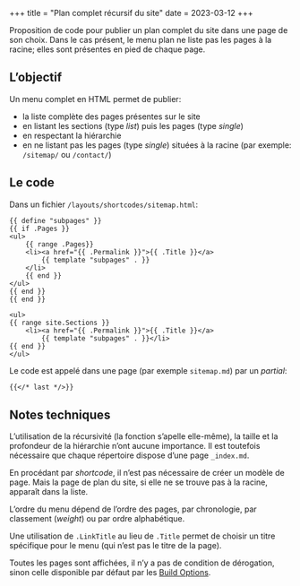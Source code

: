 +++
title = "Plan complet récursif du site"
date = 2023-03-12
+++

Proposition de code pour publier un plan complet du site dans une page de son choix.
Dans le cas présent, le menu plan ne liste pas les pages à la racine; elles sont présentes en pied de chaque page.

## L’objectif

Un menu complet en HTML permet de publier:

- la liste complète des pages présentes sur le site
- en listant les sections (type *list*) puis les pages (type *single*)
- en respectant la hiérarchie
- en ne listant pas les pages (type *single*) situées à la racine (par exemple: `/sitemap/` ou `/contact/`)

## Le code

Dans un fichier `/layouts/shortcodes/sitemap.html`:

```go-html-template
{{ define "subpages" }}
{{ if .Pages }}
<ul>
    {{ range .Pages}}
    <li><a href="{{ .Permalink }}">{{ .Title }}</a>
        {{ template "subpages" . }}
    </li>
    {{ end }}
</ul>
{{ end }}
{{ end }}
 
<ul>
{{ range site.Sections }}
    <li><a href="{{ .Permalink }}">{{ .Title }}</a>
        {{ template "subpages" . }}</li>
{{ end }}
</ul>
```

Le code est appelé dans une page (par exemple `sitemap.md`) par un *partial*:

```markdown
{{</* last */>}}
```

## Notes techniques

L’utilisation de la récursivité (la fonction s’apelle elle-même), la taille et la profondeur de la hiérarchie n’ont aucune importance. Il est toutefois nécessaire que chaque répertoire dispose d’une page `_index.md`.

En procédant par *shortcode*, il n’est pas nécessaire de créer un modèle de page. Mais la page de plan du site, si elle ne se trouve pas à la racine, apparaît dans la liste.

L’ordre du menu dépend de l’ordre des pages, par chronologie, par classement (*weight*) ou par ordre alphabétique.

Une utilisation de `.LinkTitle` au lieu de `.Title` permet de choisir un titre spécifique pour le menu (qui n’est pas le titre de la page).

Toutes les pages sont affichées, il n’y a pas de condition de dérogation, sinon celle disponible par défaut par les [Build Options](https://gohugo.io/content-management/build-options/).